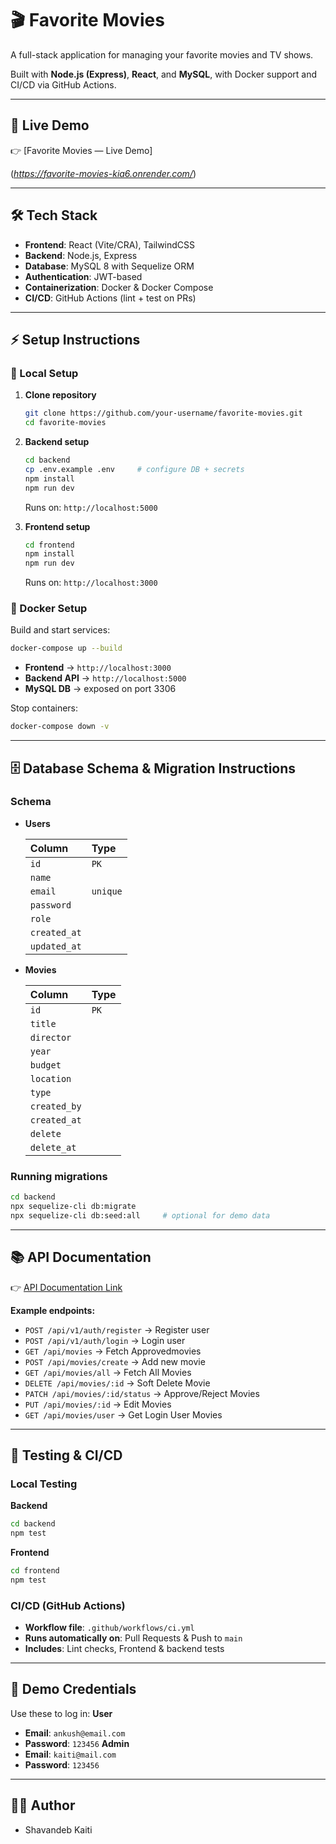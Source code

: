 # 🎬 Favorite Movies

A full-stack application for managing your favorite movies and TV shows.

Built with **Node.js (Express)**, **React**, and **MySQL**, with Docker support and CI/CD via GitHub Actions.

-----

## 🚀 Live Demo

👉 [Favorite Movies — Live Demo]

(*https://favorite-movies-kia6.onrender.com/*)

-----

## 🛠️ Tech Stack

  * **Frontend**: React (Vite/CRA), TailwindCSS
  * **Backend**: Node.js, Express
  * **Database**: MySQL 8 with Sequelize ORM
  * **Authentication**: JWT-based
  * **Containerization**: Docker & Docker Compose
  * **CI/CD**: GitHub Actions (lint + test on PRs)

-----

## ⚡ Setup Instructions

### 🔹 Local Setup

1.  **Clone repository**

    ```bash
    git clone https://github.com/your-username/favorite-movies.git
    cd favorite-movies
    ```

2.  **Backend setup**

    ```bash
    cd backend
    cp .env.example .env     # configure DB + secrets
    npm install
    npm run dev
    ```

    Runs on: `http://localhost:5000`

3.  **Frontend setup**

    ```bash
    cd frontend
    npm install
    npm run dev
    ```

    Runs on: `http://localhost:3000`

### 🔹 Docker Setup

Build and start services:

```bash
docker-compose up --build
```

  * **Frontend** → `http://localhost:3000`
  * **Backend API** → `http://localhost:5000`
  * **MySQL DB** → exposed on port 3306

Stop containers:

```bash
docker-compose down -v
```

-----

## 🗄️ Database Schema & Migration Instructions

### Schema

  * **Users**

    | Column | Type |
    | :--- | :--- |
    | `id` | `PK` |
    | `name` | |
    | `email` | `unique` |
    | `password` | |
    | `role` | |
    | `created_at` | |
    | `updated_at` | |

  * **Movies**

    | Column | Type |
    | :--- | :--- |
    | `id` | `PK` |
    | `title` | |
    | `director` | |
    | `year` | |
    | `budget` | |
    | `location` | |
    | `type` | |
    | `created_by` | 
    | `created_at` | |
    | `delete` | |
     | `delete_at` | |

### Running migrations

```bash
cd backend
npx sequelize-cli db:migrate
npx sequelize-cli db:seed:all     # optional for demo data
```

-----

## 📚 API Documentation

👉 [API Documentation Link](https://www.google.com/search?q=https://your-api-docs-link.com)

**Example endpoints:**

  * `POST /api/v1/auth/register` → Register user
  * `POST /api/v1/auth/login` → Login user
  * `GET /api/movies` → Fetch Approvedmovies
  * `POST /api/movies/create` → Add new movie
  * `GET /api/movies/all` → Fetch All Movies
  * `DELETE /api/movies/:id` → Soft Delete Movie
  * `PATCH /api/movies/:id/status` → Approve/Reject Movies
  * `PUT /api/movies/:id` → Edit Movies
  * `GET /api/movies/user` → Get Login User Movies

-----

## 🧪 Testing & CI/CD

### Local Testing

**Backend**

```bash
cd backend
npm test
```

**Frontend**

```bash
cd frontend
npm test
```

### CI/CD (GitHub Actions)

  * **Workflow file**: `.github/workflows/ci.yml`
  * **Runs automatically on**: Pull Requests & Push to `main`
  * **Includes**: Lint checks, Frontend & backend tests

-----

## 🔑 Demo Credentials

Use these to log in:
**User**
  * **Email**: `ankush@email.com`
  * **Password**: `123456`
**Admin**
  * **Email**: `kaiti@mail.com`
  * **Password**: `123456`

-----

## 👨‍💻 Author

  * Shavandeb Kaiti

